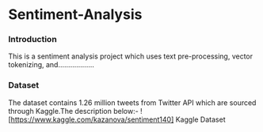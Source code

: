 # Sentiment-Analysis

### Introduction
This is a sentiment analysis project which uses text pre-processing, vector tokenizing, and..................

### Dataset
The dataset contains 1.26 million tweets from Twitter API which are sourced through Kaggle.The description below:-
  ![https://www.kaggle.com/kazanova/sentiment140] Kaggle Dataset

